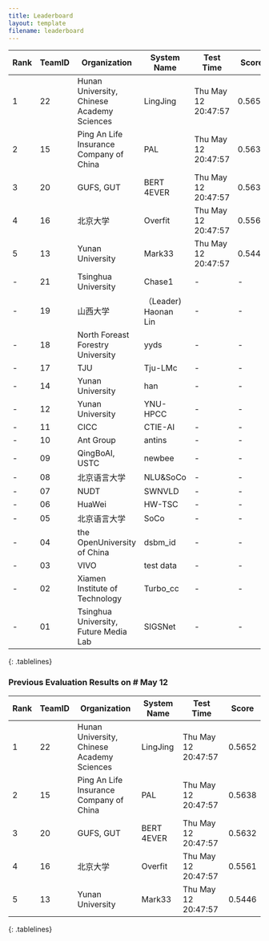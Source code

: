 ```yaml
---
title: Leaderboard
layout: template
filename: leaderboard
--- 
```


<style>
.tablelines table, .tablelines td, .tablelines th {
        border: 1px solid black;
        }
</style>
|Rank|TeamID|Organization|System Name |Test Time|Score|
| --- | --- | --- | --- | ---| --- |
| 1|  22 | Hunan University, Chinese Academy Sciences| LingJing| Thu May 12 20:47:57| 0.5652| 
| 2|  15 | Ping An Life Insurance Company of China| PAL| Thu May 12 20:47:57| 0.5638| 
| 3|  20 | GUFS, GUT| BERT 4EVER| Thu May 12 20:47:57| 0.5632| 
| 4|  16 | 北京大学| Overfit| Thu May 12 20:47:57| 0.5561| 
| 5|  13 | Yunan University| Mark33| Thu May 12 20:47:57| 0.5446| 
|  \- |  21 | Tsinghua University| Chase1| \- | \- | 
|  \- |  19 | 山西大学 | （Leader) Haonan Lin| \- | \- | 
|  \- |  18 | North Foreast Forestry University| yyds| \- | \- | 
|  \- |  17 | TJU| Tju-LMc| \- | \- | 
|  \- |  14 | Yunan University| han| \- | \- | 
|  \- |  12 | Yunan University| YNU-HPCC| \- | \- | 
|  \- |  11 | CICC | CTIE-AI| \- | \- | 
|  \- |  10 | Ant Group | antins| \- | \- | 
|  \- |  09 | QingBoAI, USTC | newbee | \- | \- | 
|  \- |  08 | 北京语言大学 | NLU&SoCo | \-| \- | 
|  \- |  07 | NUDT| SWNVLD| \- | \- | 
|  \- |  06 | HuaWei| HW-TSC| \- | \- | 
|  \- |  05 | 北京语言大学 | SoCo | \-| \- | 
|  \- |  04 | the OpenUniversity of China| dsbm_id| \- | \- | 
|  \- |  03 | VIVO| test data| \- | \- | 
|  \- |  02 | Xiamen Institute of Technology | Turbo_cc| \- | \- | 
|  \- |  01 | Tsinghua University, Future Media Lab| SIGSNet| \-  | \- | 


{: .tablelines} 

### Previous Evaluation Results on # May 12
<style>
.tablelines table, .tablelines td, .tablelines th {
        border: 1px solid black;
        }
</style>
|Rank|TeamID|Organization|System Name |Test Time|Score|
| --- | --- | --- | --- | ---| --- |
| 1|  22 | Hunan University, Chinese Academy Sciences| LingJing| Thu May 12 20:47:57| 0.5652| 
| 2|  15 | Ping An Life Insurance Company of China| PAL| Thu May 12 20:47:57| 0.5638| 
| 3|  20 | GUFS, GUT| BERT 4EVER| Thu May 12 20:47:57| 0.5632| 
| 4|  16 | 北京大学| Overfit| Thu May 12 20:47:57| 0.5561| 
| 5|  13 | Yunan University| Mark33| Thu May 12 20:47:57| 0.5446| 

{: .tablelines} 

